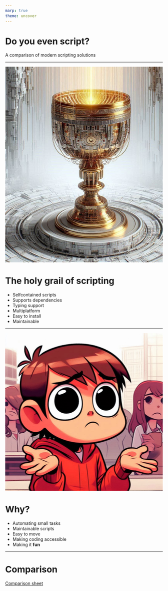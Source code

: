 ```yaml
---
marp: true
theme: uncover
---
```


# Do you even script?

A comparison of modern scripting solutions

---

![bg left:30%](./grail.jpg)

# The holy grail of scripting

* Selfcontained scripts
* Supports dependencies
* Typing support
* Multiplatform
* Easy to install
* Maintainable

---

![bg right:40%](./why.jpg)

# Why?

* Automating small tasks
* Maintainable scripts
* Easy to move
* Making coding accessible
* Making it **fun**

---

# Comparison

[Comparison sheet](https://docs.google.com/spreadsheets/d/1Zzse7N0rc6qZ0HAlr7tDP07k2SyP67tULCuOUciVLaI/edit?usp=sharing)